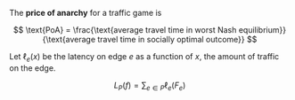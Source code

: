 The **price of anarchy** for a traffic game is

$$
\text{PoA} = \frac{\text{average travel time in worst Nash equilibrium}}{\text{average travel time in socially optimal outcome}}
$$

Let $\ell_e(x)$ be the latency on edge $e$ as a function of $x$, the amount of traffic on the edge.

$$
L_P(f) = \sum_{e \in P}\ell_e(F_e)
$$